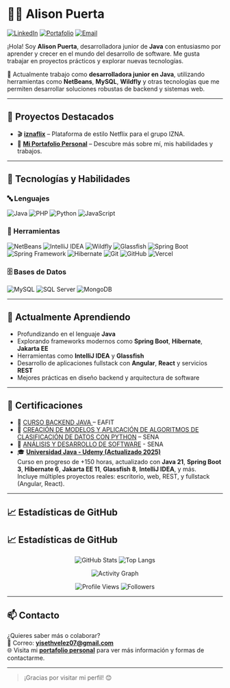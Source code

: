 # 👩‍💻 Alison Puerta

[![LinkedIn](https://img.shields.io/badge/LinkedIn-0077B5?style=flat&logo=linkedin&logoColor=white)](https://www.linkedin.com/in/alison-puerta/)
[![Portafolio](https://img.shields.io/badge/Portafolio-Web-blueviolet?style=flat)](https://alison-puerta.vercel.app/)
[![Email](https://img.shields.io/badge/Email-yisethvelez07@gmail.com-D14836?style=flat&logo=gmail&logoColor=white)](mailto:yisethvelez07@gmail.com)

¡Hola! Soy **Alison Puerta**, desarrolladora junior de **Java** con entusiasmo por aprender y crecer en el mundo del desarrollo de software. Me gusta trabajar en proyectos prácticos y explorar nuevas tecnologías.

💼 Actualmente trabajo como **desarrolladora junior en Java**, utilizando herramientas como **NetBeans**, **MySQL**, **Wildfly** y otras tecnologías que me permiten desarrollar soluciones robustas de backend y sistemas web.

---

## 🚀 Proyectos Destacados

- 🎬 [**iznaflix**](https://iznaflix.vercel.app/) – Plataforma de estilo Netflix para el grupo IZNA.
- 💼 [**Mi Portafolio Personal**](https://alison-puerta.vercel.app/) – Descubre más sobre mí, mis habilidades y trabajos.

---

## 🧠 Tecnologías y Habilidades

### 🔤 Lenguajes
![Java](https://img.shields.io/badge/Java-007396?style=flat&logo=java&logoColor=white)
![PHP](https://img.shields.io/badge/PHP-777BB4?style=flat&logo=php&logoColor=white)
![Python](https://img.shields.io/badge/Python-3776AB?style=flat&logo=python&logoColor=white)
![JavaScript](https://img.shields.io/badge/JavaScript-F7DF1E?style=flat&logo=javascript&logoColor=black)

### 🧰 Herramientas
![NetBeans](https://img.shields.io/badge/NetBeans-1B6AC6?style=flat&logo=apache-netbeans-ide&logoColor=white)
![IntelliJ IDEA](https://img.shields.io/badge/IntelliJ_IDEA-000000?style=flat&logo=intellij-idea&logoColor=white)
![Wildfly](https://img.shields.io/badge/Wildfly-000000?style=flat&logo=wildfly&logoColor=white)
![Glassfish](https://img.shields.io/badge/GlassFish-333333?style=flat&logo=glassfish&logoColor=white)
![Spring Boot](https://img.shields.io/badge/Spring_Boot-6DB33F?style=flat&logo=spring-boot&logoColor=white)
![Spring Framework](https://img.shields.io/badge/Spring_Framework-6DB33F?style=flat&logo=spring&logoColor=white)
![Hibernate](https://img.shields.io/badge/Hibernate-59666C?style=flat&logo=hibernate&logoColor=white)
![Git](https://img.shields.io/badge/Git-F05032?style=flat&logo=git&logoColor=white)
![GitHub](https://img.shields.io/badge/GitHub-181717?style=flat&logo=github&logoColor=white)
![Vercel](https://img.shields.io/badge/Vercel-000000?style=flat&logo=vercel&logoColor=white)

### 🗄️ Bases de Datos
![MySQL](https://img.shields.io/badge/MySQL-4479A1?style=flat&logo=mysql&logoColor=white)
![SQL Server](https://img.shields.io/badge/SQL_Server-CC2927?style=flat&logo=microsoft-sql-server&logoColor=white)
![MongoDB](https://img.shields.io/badge/MongoDB-47A248?style=flat&logo=mongodb&logoColor=white)

---

## 🌱 Actualmente Aprendiendo

- Profundizando en el lenguaje **Java**
- Explorando frameworks modernos como **Spring Boot**, **Hibernate**, **Jakarta EE**
- Herramientas como **IntelliJ IDEA** y **Glassfish**
- Desarrollo de aplicaciones fullstack con **Angular**, **React** y servicios **REST**
- Mejores prácticas en diseño backend y arquitectura de software

---

## 📜 Certificaciones

- 🥇 [CURSO BACKEND JAVA ](#) – EAFIT  
- 🥈 [CREACIÓN DE MODELOS Y APLICACIÓN DE ALGORITMOS DE CLASIFICACIÓN DE DATOS CON PYTHON](#) – SENA  
- 🥉 [ANÁLISIS Y DESARROLLO DE SOFTWARE](#) - SENA  
- 🎓 [**Universidad Java - Udemy (Actualizado 2025)**](https://www.udemy.com/course/universidad-java/)  
  Curso en progreso de +150 horas, actualizado con **Java 21**, **Spring Boot 3**, **Hibernate 6**, **Jakarta EE 11**, **Glassfish 8**, **IntelliJ IDEA**, y más.  
  Incluye múltiples proyectos reales: escritorio, web, REST, y fullstack (Angular, React).

---

## 📈 Estadísticas de GitHub

## 📈 Estadísticas de GitHub

<div align="center">

![GitHub Stats](https://github-readme-stats.vercel.app/api?username=YisethVelez000&show_icons=true&theme=tokyonight&hide_border=true&card_width=400)
![Top Langs](https://github-readme-stats.vercel.app/api/top-langs/?username=YisethVelez000&layout=compact&theme=tokyonight&hide_border=true)

![Activity Graph](https://github-readme-activity-graph.vercel.app/graph?username=YisethVelez000&theme=tokyo-night&hide_border=true)

![Profile Views](https://komarev.com/ghpvc/?username=YisethVelez000&style=flat&color=blue)
![Followers](https://img.shields.io/github/followers/YisethVelez000?label=Seguidores&style=flat&color=blue)

</div>

---

## 📫 Contacto

¿Quieres saber más o colaborar?  
📧 Correo: **yisethvelez07@gmail.com**  
🌐 Visita mi [**portafolio personal**](https://alison-puerta.vercel.app/) para ver más información y formas de contactarme.

---

> ¡Gracias por visitar mi perfil! 😊
